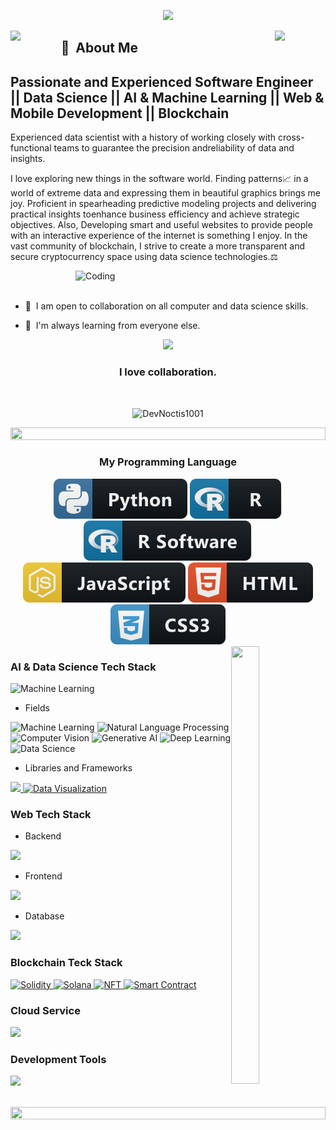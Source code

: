 <p align="center">
    <img src="https://readme-typing-svg.herokuapp.com/?lines=Hello+👋+Welcome+to+my+profile!;Here's+a+little+bit+about+me.&font=Fira%20Code&color=%23D62F79&center=true&width=380&height=50">
</p>

<img align="left" src="https://user-images.githubusercontent.com/65187002/144930161-2f783401-8d27-4fdf-a2f7-cc0ba32f1f1f.gif" width="16%" style="display:inline;"><img align="right" src="https://user-images.githubusercontent.com/65187002/144930161-2f783401-8d27-4fdf-a2f7-cc0ba32f1f1f.gif" width="16%" style="display:inline;">
  
## 💪 &nbsp;About Me 

Passionate and Experienced Software Engineer || Data Science || AI & Machine Learning || Web & Mobile Development || Blockchain
-----------------------------------------------------------------------------------------------------------------------------

<p align="left">Experienced data scientist with a history of working closely with cross-functional teams to guarantee the precision andreliability of data and insights. </p> 
<p align="left">I love exploring new things in the software world. Finding patterns📈 in a world of extreme data and expressing them in beautiful graphics brings me joy. Proficient in spearheading predictive modeling projects and delivering practical insights toenhance business efficiency and achieve strategic objectives. Also, Developing smart and useful websites to provide people with an interactive experience of the internet is something I enjoy.  In the vast community of blockchain, I strive to create a more transparent and secure cryptocurrency space using data science technologies.⚖</p>

<img align="right" alt="Coding" width="400" src="https://user-images.githubusercontent.com/74038190/229223263-cf2e4b07-2615-4f87-9c38-e37600f8381a.gif">
<br><br>

- 🤝  I am open to collaboration on all computer and data science skills.


- 👬  I'm always learning from everyone else.



 <div align="center">
  <img src="https://media.giphy.com/media/LnQjpWaON8nhr21vNW/giphy.gif" width="60"> 
  <h3>I love collaboration.</h3> 
 </div>

<br>
<p align="center"> 
 <img src="https://komarev.com/ghpvc/?username=supuna97&label=Profile%20views&color=0e75b6&style=flat" alt="DevNoctis1001" /> 
<!--  <img src="https://img.shields.io/badge/Languages-Python | Java | PHP | Typescript | Node | React -green.svg" alt="supun nanayakkara's languages" /> -->
<!--  <img alt="Profile followers" src="https://img.shields.io/github/followers/supuna97"> -->
</p>

<img src="https://i.imgur.com/dBaSKWF.gif" height="20" width="100%">

<h3 align="center"> My Programming Language </h3>

<div align="center">
  <img src="https://github.com/DevNoctis1001/github-badges/blob/main/svg/dev/languages/python.svg" alt="Python" />
  <img src="https://github.com/DevNoctis1001/github-badges/blob/main/svg/dev/languages/r.svg" alt="R"/>
  <img src="https://github.com/DevNoctis1001/github-badges/blob/main/svg/dev/languages/rsoftware.svg" alt="Rscript" />
  <img src="https://github.com/DevNoctis1001/github-badges/blob/main/svg/dev/languages/js.svg" alt="Javascript" />
  <img src="https://github.com/DevNoctis1001/github-badges/blob/main/svg/dev/languages/html.svg" alt="HTML" />
  <img src="https://github.com/DevNoctis1001/github-badges/blob/main/svg/dev/languages/css3.svg" alt="CSS3" />
</div>

<img align="right" src="https://user-images.githubusercontent.com/65187002/144930161-2f783401-8d27-4fdf-a2f7-cc0ba32f1f1f.gif" width="30%" height="700" style="display:inline;">

<h3 align='left'> AI & Data Science Tech Stack </h3> 

<img src="https://custom-icon-badges.demolab.com/badge/custom-badge-blue.svg?logo=paintbrush&logoColor=white" width="50" height="50" alt="Machine Learning" />

- Fields
<div align="left">
 <img src="https://cdn-icons-png.flaticon.com/128/9887/9887894.png" width="50" height="50" alt="Machine Learning" />
 <img src="https://cdn-icons-png.flaticon.com/128/9831/9831298.png" width="50" height="50" alt="Natural Language Processing" />
 <img src="https://cdn-icons-png.flaticon.com/128/10328/10328854.png" width="50" height="50" alt="Computer Vision" />
 <img src="https://cdn-icons-png.flaticon.com/128/13434/13434913.png" width="50" height="50" alt="Generative AI" />
 <img src="https://cdn-icons-png.flaticon.com/128/2103/2103787.png" width="50" height="50" alt="Deep Learning" />
 <img src="https://cdn-icons-png.flaticon.com/128/9074/9074033.png" width="50" height="50" alt="Data Science" />
</div>

- Libraries and Frameworks
<p align="left">
  <a href="https://skillicons.dev">
    <img src="https://skillicons.dev/icons?i=tensorflow,pytorch,sklearn,ai" />
    <img src="https://cdn-icons-png.flaticon.com/128/8660/8660342.png" width="50" height="50" alt="Data Visualization" />
  </a>
</p>

 <h3 align="left"> Web Tech Stack </h3>
 
 - Backend
<p align="left">
  <a href="https://skillicons.dev">
    <img src="https://skillicons.dev/icons?i=php,laravel,java,nodejs,py,spring,flask,fastapi,express,nestjs" />
  </a>
</p>

- Frontend
<p align="left">
  <a href="https://skillicons.dev">
    <img src="https://skillicons.dev/icons?i=ts,js,react,nextjs,redux,tailwind,materialui" />
  </a>
</p>

- Database
<p align="left">
  <a href="https://skillicons.dev">
    <img src="https://skillicons.dev/icons?i=mongodb,mysql,postgresql" />
  </a>
</p>

<h3 align='left'> Blockchain Teck Stack </h3> 

<p align="left">
  <a href="https://skillicons.dev">
    <img src="https://skillicons.dev/icons?i=solidity" alt="Solidity" />
    <img src="https://cdn-icons-png.flaticon.com/128/6001/6001527.png" width="50" height="50" alt="Solana" />
    <img src="https://cdn-icons-png.flaticon.com/128/6228/6228867.png" width="50" height="50" alt="NFT" />
    <img src="https://cdn-icons-png.flaticon.com/128/6614/6614837.png" width="50" height="50" alt="Smart Contract" />
  </a>
</p>

<h3 align='left'> Cloud Service </h3>

<p align="left">
  <a href="https://skillicons.dev">
    <img src="https://skillicons.dev/icons?i=azure,aws,gcp,firebase,cloudflare" />
  </a>
</p>

<h3 align='left'> Development Tools </h3>

<p align="left">
  <a href="https://skillicons.dev">
    <img src="https://skillicons.dev/icons?i=git,github,docker,figma,xd,idea,vscode,postman,linux" />
  </a>
</p>

<br/>

<img src="https://i.imgur.com/dBaSKWF.gif" height="20" width="100%">


<!--
**DevNoctis1001/DevNoctis1001** is a ✨ _special_ ✨ repository because its `README.md` (this file) appears on your GitHub profile.

Here are some ideas to get you started:

- 🔭 I’m currently working on ...
- 🌱 I’m currently learning ...
- 👯 I’m looking to collaborate on ...
- 🤔 I’m looking for help with ...
- 💬 Ask me about ...
- 📫 How to reach me: ...
- 😄 Pronouns: ...
- ⚡ Fun fact: ...
-->
